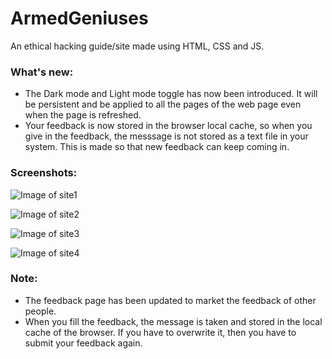 # ArmedGeniuses
An ethical hacking guide/site made using HTML, CSS and JS.

### What's new:
* The Dark mode and Light mode toggle has now been introduced. It will be persistent and be applied to all the pages of the web page even when the page is refreshed.
* Your feedback is now stored in the browser local cache, so when you give in the feedback, the messsage is not stored as a text file in your system. This is made so that new feedback can keep coming in.

### Screenshots:
![Image of site1](https://github.com/theParanoidScripts/ArmedGeniuses/blob/master/img/screenshots/pic1.png)


![Image of site2](https://github.com/theParanoidScripts/ArmedGeniuses/blob/master/img/screenshots/pic2.png)


![Image of site3](https://github.com/theParanoidScripts/ArmedGeniuses/blob/master/img/screenshots/pic3.png)


![Image of site4](https://github.com/theParanoidScripts/ArmedGeniuses/blob/master/img/screenshots/pic4.png)



### Note:
* The feedback page has been updated to market the feedback of other people.
* When you fill the feedback, the message is taken and stored in the local cache of the browser. If you have to overwrite it, then you have to submit your feedback again.

